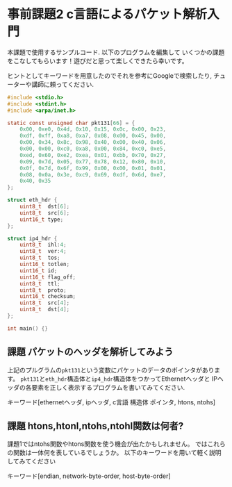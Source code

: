 
# 事前課題2 c言語によるパケット解析入門

本課題で使用するサンプルコード. 以下のプログラムを編集して
いくつかの課題をこなしてもらいます！遊びだと思って楽しくできたら幸いです。

ヒントとしてキーワードを用意したのでそれを参考にGoogleで検索したり,
チューターや講師に頼ってください.

```c:main.c
#include <stdio.h>
#include <stdint.h>
#include <arpa/inet.h>

static const unsigned char pkt131[66] = {
	0x00, 0xe0, 0x4d, 0x10, 0x15, 0x0c, 0x00, 0x23,
	0xdf, 0xff, 0xa8, 0xa7, 0x08, 0x00, 0x45, 0x00,
	0x00, 0x34, 0x8c, 0x98, 0x40, 0x00, 0x40, 0x06,
	0x00, 0x00, 0xc0, 0xa8, 0x00, 0x84, 0xc0, 0xe5,
	0xed, 0x60, 0xe2, 0xea, 0x01, 0xbb, 0x70, 0x27,
	0x09, 0x7d, 0x05, 0x77, 0x78, 0x12, 0x80, 0x10,
	0x0f, 0x7d, 0x6f, 0x99, 0x00, 0x00, 0x01, 0x01,
	0x08, 0x0a, 0x3e, 0xc9, 0x69, 0xdf, 0x6d, 0xe7,
	0x40, 0x35
};

struct eth_hdr {
	uint8_t  dst[6];
	uint8_t  src[6];
	uint16_t type;
};

struct ip4_hdr {
	uint8_t  ihl:4;
	uint8_t  ver:4;
	uint8_t  tos;
	uint16_t totlen;
	uint16_t id;
	uint16_t flag_off;
	uint8_t  ttl;
	uint8_t  proto;
	uint16_t checksum;
	uint8_t  src[4];
	uint8_t  dst[4];
};

int main() {}
```


## 課題 パケットのヘッダを解析してみよう

上記のプルグラムの``pkt131``という変数にパケットのデータのポインタがあります。
``pkt131``と``eth_hdr``構造体と``ip4_hdr``構造体をつかってEthernetヘッダと
IPヘッダの各要素を正しく表示するプログラムを書いてみてください.

キーワード[ethernetヘッダ, ipヘッダ, c言語 構造体 ポインタ, htons, ntohs]


## 課題 htons,htonl,ntohs,ntohl関数は何者?

課題1ではntohs関数やhtons関数を使う機会が出たかもしれません。
ではこれらの関数は一体何を表しているでしょうか。
以下のキーワードを用いて軽く説明してみてください

キーワード[endian, network-byte-order, host-byte-order]






